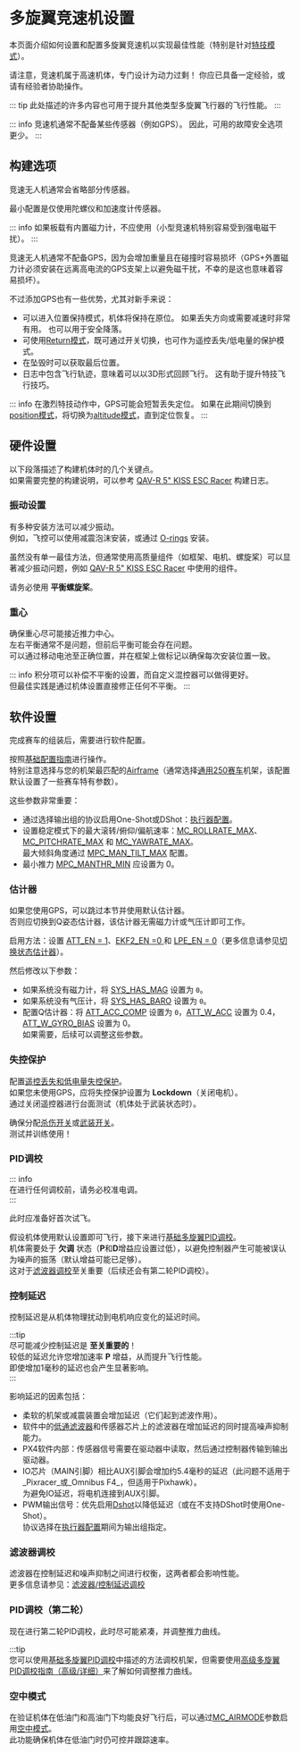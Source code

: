 # 多旋翼竞速机设置

本页面介绍如何设置和配置多旋翼竞速机以实现最佳性能（特别是针对[特技模式](../flight_modes_mc/acro.md)）。

请注意，竞速机属于高速机体，专门设计为动力过剩！
你应已具备一定经验，或请有经验者协助操作。

::: tip
此处描述的许多内容也可用于提升其他类型多旋翼飞行器的飞行性能。
:::

::: info
竞速机通常不配备某些传感器（例如GPS）。
因此，可用的故障安全选项更少。
:::

## 构建选项

竞速无人机通常会省略部分传感器。

最小配置是仅使用陀螺仪和加速度计传感器。

::: info
如果板载有内置磁力计，不应使用（小型竞速机特别容易受到强电磁干扰）。
:::

竞速无人机通常不配备GPS，因为会增加重量且在碰撞时容易损坏（GPS+外置磁力计必须安装在远离高电流的GPS支架上以避免磁干扰，不幸的是这也意味着容易损坏）。

不过添加GPS也有一些优势，尤其对新手来说：

- 可以进入位置保持模式，机体将保持在原位。
  如果丢失方向或需要减速时非常有用。
  也可以用于安全降落。
- 可使用[Return模式](../flight_modes_mc/return.md)，既可通过开关切换，也可作为遥控丢失/低电量的保护模式。
- 在坠毁时可以获取最后位置。
- 日志中包含飞行轨迹，意味着可以以3D形式回顾飞行。
  这有助于提升特技飞行技巧。

::: info
在激烈特技动作中，GPS可能会短暂丢失定位。
如果在此期间切换到[position模式](../flight_modes_mc/position.md)，将切换为[altitude模式](../flight_modes_mc/altitude.md)，直到定位恢复。
:::

## 硬件设置

以下段落描述了构建机体时的几个关键点。  
如果需要完整的构建说明，可以参考 [QAV-R 5" KISS ESC Racer](../frames_multicopter/qav_r_5_kiss_esc_racer.md) 构建日志。

### 振动设置

有多种安装方法可以减少振动。  
例如，飞控可以使用减震泡沫安装，或通过 [O-rings](../frames_multicopter/qav_r_5_kiss_esc_racer.md#mounting) 安装。

虽然没有单一最佳方法，但通常使用高质量组件（如框架、电机、螺旋桨）可以显著减少振动问题，例如 [QAV-R 5" KISS ESC Racer](../frames_multicopter/qav_r_5_kiss_esc_racer.md) 中使用的组件。

请务必使用 **平衡螺旋桨**。

### 重心

确保重心尽可能接近推力中心。  
左右平衡通常不是问题，但前后平衡可能会存在问题。  
可以通过移动电池至正确位置，并在框架上做标记以确保每次安装位置一致。

::: info
积分项可以补偿不平衡的设置，而自定义混控器可以做得更好。  
但最佳实践是通过机体设置直接修正任何不平衡。
:::

## 软件设置

完成赛车的组装后，需要进行软件配置。

按照[基础配置指南](../config/index.md)进行操作。  
特别注意选择与您的机架最匹配的[Airframe](../config/airframe.md)（通常选择[通用250赛车](../airframes/airframe_reference.md#copter_quadrotor_x_generic_250_racer)机架，该配置默认设置了一些赛车特有参数）。

这些参数非常重要：

- 通过选择输出组的协议启用One-Shot或DShot：[执行器配置](../config/actuators.md)。  
- 设置稳定模式下的最大滚转/俯仰/偏航速率：[MC_ROLLRATE_MAX](../advanced_config/parameter_reference.md#MC_ROLLRATE_MAX)、[MC_PITCHRATE_MAX](../advanced_config/parameter_reference.md#MC_PITCHRATE_MAX) 和 [MC_YAWRATE_MAX](../advanced_config/parameter_reference.md#MC_YAWRATE_MAX)。  
  最大倾斜角度通过 [MPC_MAN_TILT_MAX](../advanced_config/parameter_reference.md#MPC_MAN_TILT_MAX) 配置。  
- 最小推力 [MPC_MANTHR_MIN](../advanced_config/parameter_reference.md#MPC_MANTHR_MIN) 应设置为 0。

### 估计器

如果您使用GPS，可以跳过本节并使用默认估计器。  
否则应切换到Q姿态估计器，该估计器无需磁力计或气压计即可工作。

启用方法：设置 [ATT_EN = 1](../advanced_config/parameter_reference.md#ATT_EN)、[EKF2_EN =0 ](../advanced_config/parameter_reference.md#EKF2_EN) 和 [LPE_EN = 0](../advanced_config/parameter_reference.md#LPE_EN)（更多信息请参见[切换状态估计器](../advanced/switching_state_estimators.md#how-to-enable-different-estimators)）。

然后修改以下参数：

- 如果系统没有磁力计，将 [SYS_HAS_MAG](../advanced_config/parameter_reference.md#SYS_HAS_MAG) 设置为 `0`。  
- 如果系统没有气压计，将 [SYS_HAS_BARO](../advanced_config/parameter_reference.md#SYS_HAS_BARO) 设置为 `0`。  
- 配置Q估计器：将 [ATT_ACC_COMP](../advanced_config/parameter_reference.md#ATT_ACC_COMP) 设置为 `0`，[ATT_W_ACC](../advanced_config/parameter_reference.md#ATT_W_ACC) 设置为 0.4，[ATT_W_GYRO_BIAS](../advanced_config/parameter_reference.md#ATT_W_GYRO_BIAS) 设置为 0。  
  如果需要，后续可以调整这些参数。

### 失控保护

配置[遥控丢失和低电量失控保护](../config/safety.md)。  
如果您未使用GPS，应将失控保护设置为 **Lockdown**（关闭电机）。  
通过关闭遥控器进行台面测试（机体处于武装状态时）。

确保分配[杀伤开关](../config/safety.md#kill-switch)或[武装开关](../config/safety.md#arm-disarm-switch)。  
测试并训练使用！

### PID调校

::: info  
在进行任何调校前，请务必校准电调。  
:::

此时应准备好首次试飞。

假设机体使用默认设置即可飞行，接下来进行[基础多旋翼PID调校](../config_mc/pid_tuning_guide_multicopter_basic.md)。  
机体需要处于 **欠调** 状态（**P**和**D**增益应设置过低），以避免控制器产生可能被误认为噪声的振荡（默认增益可能已足够）。  
这对于[滤波器调校](#滤波器调校)至关重要（后续还会有第二轮PID调校）。

### 控制延迟

控制延迟是从机体物理扰动到电机响应变化的延迟时间。

:::tip  
尽可能减少控制延迟是 **至关重要的**！  
较低的延迟允许您增加速率 **P** 增益，从而提升飞行性能。  
即使增加1毫秒的延迟也会产生显著影响。  
:::

影响延迟的因素包括：

- 柔软的机架或减震装置会增加延迟（它们起到滤波作用）。  
- 软件中的[低通滤波器](../config_mc/filter_tuning.md)和传感器芯片上的滤波器在增加延迟的同时提高噪声抑制能力。  
- PX4软件内部：传感器信号需要在驱动器中读取，然后通过控制器传输到输出驱动器。  
- IO芯片（MAIN引脚）相比AUX引脚会增加约5.4毫秒的延迟（此问题不适用于_Pixracer_或_Omnibus F4_，但适用于Pixhawk）。  
  为避免IO延迟，将电机连接到AUX引脚。  
- PWM输出信号：优先启用[Dshot](../peripherals/dshot.md)以降低延迟（或在不支持DShot时使用One-Shot）。  
  协议选择在[执行器配置](../config/actuators.md)期间为输出组指定。

### 滤波器调校

滤波器在控制延迟和噪声抑制之间进行权衡，这两者都会影响性能。  
更多信息请参见：[滤波器/控制延迟调校](../config_mc/filter_tuning.md)

### PID调校（第二轮）

现在进行第二轮PID调校，此时尽可能紧凑，并调整推力曲线。

:::tip  
您可以使用[基础多旋翼PID调校](../config_mc/pid_tuning_guide_multicopter_basic.md)中描述的方法调校机架，但需要使用[高级多旋翼PID调校指南（高级/详细）](../config_mc/pid_tuning_guide_multicopter.md#thrust-curve)来了解如何调整推力曲线。  

### 空中模式

在验证机体在低油门和高油门下均能良好飞行后，可以通过[MC_AIRMODE](../advanced_config/parameter_reference.md#MC_AIRMODE)参数启用[空中模式](../config_mc/pid_tuning_guide_multicopter.md#airmode)。  
此功能确保机体在低油门时仍可控并跟踪速率。
